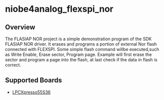 # niobe4analog_flexspi_nor

## Overview

The FLASIAP NOR project is a simple demonstration program of the SDK FLASIAP NOR
driver. It erases and programs a portion of external Nor flash connected with
FLEXSPI. Some simple flash command willbe executed,such as Write Enable, Erase
sector, Program page. Example will first erase the sector and program a page
into the flash, at last check if the data in flash is correct.

## Supported Boards
- [LPCXpresso55S36](../../../_boards/lpcxpresso55s36/driver_examples/flexspi_nor/example_board_readme.md)
